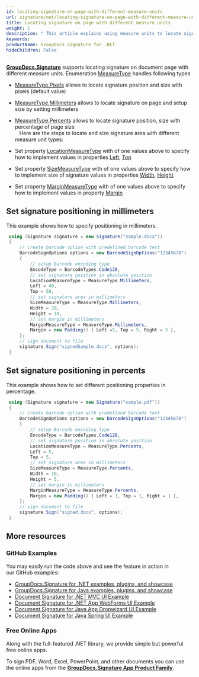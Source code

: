 ```yaml
---
id: locating-signature-on-page-with-different-measure-units
url: signature/net/locating-signature-on-page-with-different-measure-units
title: Locating signature on page with different measure units
weight: 1
description: " This article explains using measure units to locate signature and its size on document page with GroupDocs.Signature API."
keywords: 
productName: GroupDocs.Signature for .NET
hideChildren: False
---
```

[**GroupDocs.Signature**](https://products.groupdocs.com/signature/net) supports locating signature on document page with different measure units. Enumeration [MeasureType](https://reference.groupdocs.com/signature/net/groupdocs.signature.domain/measuretype) handles following types

* [MeasureType.Pixels](https://reference.groupdocs.com/signature/net/groupdocs.signature.domain/measuretype) allows to locate signature position and size with pixels (default value)
* [MeasureType.Millimeters](https://reference.groupdocs.com/signature/net/groupdocs.signature.domain/measuretype) allows to locate signature on page and setup size by setting millimeters
* [MeasureType.Percents](https://reference.groupdocs.com/signature/net/groupdocs.signature.domain/measuretype) allows to locate signature position, size with percentage of page size  
  
Here are the steps to locate and size signature area with different measure unit types:

* Set property [LocationMeasureType](https://reference.groupdocs.com/signature/net/groupdocs.signature.options/imagesignoptions/locationmeasuretype) with of one values above to specify how to implement values in properties [Left](https://reference.groupdocs.com/signature/net/groupdocs.signature.options/imagesignoptions/left), [Top](https://reference.groupdocs.com/signature/net/groupdocs.signature.options/imagesignoptions/top)
* Set property [SizeMeasureType](https://reference.groupdocs.com/signature/net/groupdocs.signature.options/imagesignoptions/sizemeasuretype) with of one values above to specify how to implement size of signature values in properties [Width](https://reference.groupdocs.com/signature/net/groupdocs.signature.options/imagesignoptions/width), [Height](https://reference.groupdocs.com/signature/net/groupdocs.signature.options/imagesignoptions/height)
* Set property [MarginMeasureType](https://reference.groupdocs.com/signature/net/groupdocs.signature.options/imagesignoptions/marginmeasuretype) with of one values above to specify how to implement values in property [Margin](https://reference.groupdocs.com/signature/net/groupdocs.signature.options/imagesignoptions/margin)

## Set signature positioning in millimeters

This example shows how to specify positioning in millimeters.

```csharp
 using (Signature signature = new Signature("sample.docx"))
 {
     // create barcode option with predefined barcode text
     BarcodeSignOptions options = new BarcodeSignOptions("12345678")
     {
         // setup Barcode encoding type
         EncodeType = BarcodeTypes.Code128,
         // set signature position in absolute position
         LocationMeasureType = MeasureType.Millimeters,
         Left = 40,
         Top = 50,
         // set signature area in millimeters
         SizeMeasureType = MeasureType.Millimeters,
         Width = 20,
         Height = 10,
         // set margin in millimeters
         MarginMeasureType = MeasureType.Millimeters,
         Margin = new Padding() { Left =5, Top = 5, Right = 5 },
     };
     // sign document to file
     signature.Sign("signedSample.docx", options);
 }
```

## Set signature positioning in percents

This example shows how to set different positioning properties in percentage.

```csharp
 using (Signature signature = new Signature("sample.pdf"))
 {
     // create barcode option with predefined barcode text
     BarcodeSignOptions options = new BarcodeSignOptions("12345678")
     {
         // setup Barcode encoding type
         EncodeType = BarcodeTypes.Code128,
         // set signature position in absolute position
         LocationMeasureType = MeasureType.Percents,
         Left = 5,
         Top = 5,
         // set signature area in millimeters
         SizeMeasureType = MeasureType.Percents,
         Width = 10,
         Height = 5,
         // set margin in millimeters
         MarginMeasureType = MeasureType.Percents,
         Margin = new Padding() { Left = 1, Top = 1, Right = 1 },
     };
     // sign document to file
     signature.Sign("signed.docx", options);
 }
```

## More resources

### GitHub Examples

You may easily run the code above and see the feature in action in our GitHub examples:

* [GroupDocs.Signature for .NET examples, plugins, and showcase](https://github.com/groupdocs-signature/GroupDocs.Signature-for-.NET)
* [GroupDocs.Signature for Java examples, plugins, and showcase](https://github.com/groupdocs-signature/GroupDocs.Signature-for-Java)
* [Document Signature for .NET MVC UI Example](https://github.com/groupdocs-signature/GroupDocs.Signature-for-.NET-MVC)
* [Document Signature for .NET App WebForms UI Example](https://github.com/groupdocs-signature/GroupDocs.Signature-for-.NET-WebForms)
* [Document Signature for Java App Dropwizard UI Example](https://github.com/groupdocs-signature/GroupDocs.Signature-for-Java-Dropwizard)
* [Document Signature for Java Spring UI Example](https://github.com/groupdocs-signature/GroupDocs.Signature-for-Java-Spring)

### Free Online Apps

Along with the full-featured .NET library, we provide simple but powerful free online apps.

To sign PDF, Word, Excel, PowerPoint, and other documents you can use the online apps from the **[GroupDocs.Signature App Product Family](https://products.groupdocs.app/signature/family)**.
